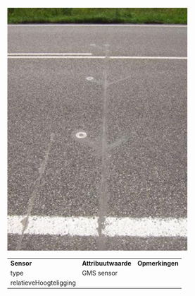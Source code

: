 ![](media/f5a56c979056a2bafa794c1e1fc780f4c85f9dd5.jpg)

|                        |                     |                 |
|------------------------|---------------------|-----------------|
| **Sensor**             | **Attribuutwaarde** | **Opmerkingen** |
| type                   | GMS sensor          |                 |
| relatieveHoogteligging |                     |                 |
